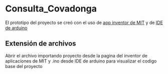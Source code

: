 # Consulta_Covadonga
<html>
  <p>El prototipo del proyecto se creó con el uso de <a href="https://appinventor.mit.edu/"> app inventor de MIT</a> y de <a href="https://www.arduino.cc/en/software">IDE de arduino</a>
  <h2>Extensión de archivos</h2>
    <p>Abrir el archivo importando proyecto desde la pagina del inventor de aplicaciones de MIT y .ino desde IDE de arduino para visualizar el codigo base del proyecto</p>
    
</html>
